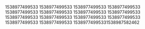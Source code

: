 1538977499533
1538977499533
1538977499533
1538977499533
1538977499533
1538977499533
1538977499533
1538977499533
1538977499533
1538977499533
1538977499533
1538977499533
1538977499533
1538977499533
15389774995331538987582462